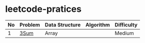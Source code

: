 # leetcode-pratices

| No  | Problem                           | Data Structure | Algorithm | Difficulty |
| --- | --------------------------------- | -------------- | --------- | ---------- |
| 1   | [3Sum](./Array/Medium/Three_Sums) | Array          |           | Medium     |
